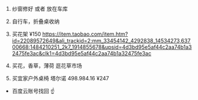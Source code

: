 1. 纱窗修好 或者 放在车库
2. 自行车，折叠桌收纳
3. 买花架  ¥150
https://item.taobao.com/item.htm?id=22089572649&ali_trackid=2:mm_33454142_4292838_14534273,63700668:1484210251_2k7_1914855678&upsid=4d3bd95e5af44c2aa74b1a32475fe3ac&clk1=4d3bd95e5af44c2aa74b1a32475fe3ac

4. 买花，香草，薄荷 逛花草市场 
5. 买宜家户外桌椅 塔尔诺 498.984.16 ¥247


* 百度云账号找回 ☝ 
